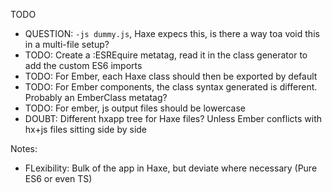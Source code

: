 TODO 

- QUESTION: `-js dummy.js`, Haxe expecs this, is there a way toa void this in a multi-file setup?
- TODO: Create a :ESREquire metatag, read it in the class generator to add the custom ES6 imports
- TODO: For Ember, each Haxe class should then be exported by default
- TODO: For Ember components, the class syntax generated is different. Probably an EmberClass metatag?
- TODO: For ember, js output files should be lowercase
- DOUBT: Different hxapp tree for Haxe files? Unless Ember conflicts with hx+js files sitting side by side


Notes:
- FLexibility: Bulk of the app in Haxe, but deviate where necessary (Pure ES6 or even TS)
